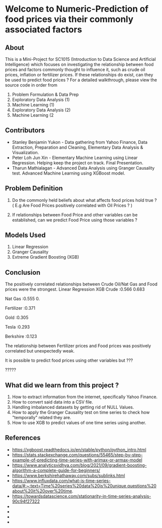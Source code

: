 # Welcome to Numeric-Prediction of food prices via their commonly associated factors

## About

This is a Mini-Project for SC1015 (Introduction to Data Science and Artificial Intelligence) which focuses on investigating the relationship between food prices and factors commonly thought to influence it, such as crude oil prices, inflation or fertilizer prices. If these relationships do exist, can they be used to predict food prices ? For a detailed walkthrough, please view the source code in order from 
1. Problem Formulation & Data Prep
2. Exploratory Data Analysis (1)
3. Machine Learning (1)
4. Exploratory Data Analysis (2)
5. Machine Learning (2

## Contributors
- Stanley Benjamin Yukon - Data gathering from Yahoo Finance, Data Extraction, Preparation and Cleaning, Elementary Data Analysis & Visualization.
- Peter Loh Jun Xin  - Elementary Machine Learning using Linear Regression. Helping keep the project on track. Final Presentation.
-  Tharun Mathialagan - Advanced Data Analysis using Granger Causality test. Advanced Machine Learning using XGBoost model.

## Problem Definition
1. Do the commonly held beliefs about what affects food prices hold true ? ( E.g Are Food Prices positively correlated with Oil Prices ? )
  
2. If relationships between Food Price and other variables can be established, can we predict Food Price using those variables ?

## Models Used
1. Linear Regression
2. Granger Causality
3. Extreme Gradient Boosting (XGB)

## Conclusion 
The positively correlated relationships between Crude Oil/Nat Gas and Food prices were the strongest.
        Linear Regression    XGB
Crude      :0.566                0.683       

Nat Gas    :0.555                0.

Fertilizer :0.371                

Gold       :0.305                

Tesla      :0.293                

Berkshire  :0.123                

The relationship between Fertilizer prices and Food prices was positively correlated but unexpectedly weak.


It is possible to predict food prices using other variables but ???

?????

## What did we learn from this project ?
1. How to extract information from the internet, specifically Yahoo Finance.
2. How to convert said data into a CSV file.
3. Handling imbalanced datasets by getting rid of NULL Values.
4. How to apply the Granger Causality test on time series to check how "temporally" related they are.
5. How to use XGB to predict values of one time series using another.

## References
- https://xgboost.readthedocs.io/en/stable/python/python_intro.html
- https://stats.stackexchange.com/questions/55465/step-by-step-example-of-predicting-time-series-with-arimax-or-armax-model
- https://www.analyticsvidhya.com/blog/2021/09/gradient-boosting-algorithm-a-complete-guide-for-beginners/
- https://www.berkshirehathaway.com/subs/sublinks.html
- https://www.influxdata.com/what-is-time-series-data/#:~:text=Time%20series%20data%20is%20unique,questions%20about%20it%20over%20time.
- https://towardsdatascience.com/stationarity-in-time-series-analysis-90c94f27322
-
-
-
-

